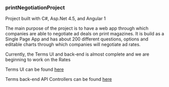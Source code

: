 <h3> printNegotiationProject </h3>
<p>Project built with C#, Asp.Net 4.5, and Angular 1</p>

<p> The main purpose of the project is to have a web app through which companies are able to negotiate ad deals on print magazines.
It is build as a Single Page App and has about 200 different questions, options and editable charts through which companies will
negotiate ad rates.
</p>
<p> Currently, the Terms UI and back-end is almost complete and we are beginning to work on the Rates</p>
<p>Terms UI can be found <a href="https://github.com/Andriy-Kulak/printNegotiationProject/tree/master/loreal-print/loreal-print/Public/scripts/terms">here</a></p>
<p>Terms back-end API Controllers can be found <a href="https://github.com/Andriy-Kulak/printNegotiationProject/tree/master/loreal-print/loreal-print">here</a>

